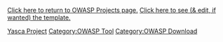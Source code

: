 [Click here to return to OWASP Projects
page.](:Category:OWASP_Project "wikilink")
[Click here to see (& edit, if wanted) the
template.](:Project_Information:template_Yasca_Project "wikilink")

[Yasca Project](Category:OWASP_Project "wikilink") [Category:OWASP
Tool](Category:OWASP_Tool "wikilink") [Category:OWASP
Download](Category:OWASP_Download "wikilink")